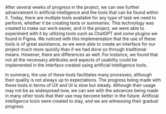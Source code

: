 After several weeks of progress in the project, we can see further advancement in artificial intelligence and the tools that can be found within it. Today, there are multiple tools available for any type of task we need to perform, whether it be creating texts or summaries. This technology was created to make our work easier, and in the project, we were able to experiment with it by utilizing tools such as ChatGPT and some plugins we found in Figma. We noticed with this implementation that the use of these tools is of great assistance, as we were able to create an interface for our project much more quickly than if we had done so through traditional means. However, there are differences as well. For instance, we found that not all the necessary attributes and aspects of usability could be implemented in the interface created using artificial intelligence tools.

In summary, the use of these tools facilitates many processes, although their quality is not always up to expectations. The progress being made with these tools in terms of UX and UI is slow but steady. Although their usage may not be as widespread now, we can see with the advances being made in many other tools that their use may become better in the future. Artificial intelligence tools were created to stay, and we are witnessing their gradual progress.
